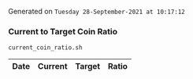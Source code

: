 Generated on `Tuesday 28-September-2021 at 10:17:12`

### Current to Target Coin Ratio
`current_coin_ratio.sh`

Date|Current|Target|Ratio
---|---|---|---
